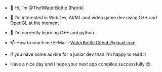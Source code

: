 - 👋 Hi, I’m @The1WaterBottle (Patrik)
- 👀 I’m interested in WebDev, AI/ML and video game dev using C++ and OpenGL at the moment
- 🌱 I’m currently learning C++ and python
- 📫 How to reach me E-Mail : WaterBottle.Github@gmail.com

- If you have some advice for a junior dev than I'm happy to read it

- Have a nice day and I hope your next app compiles successfully 😊.

<!---
The1WaterBottle/The1WaterBottle is a ✨ special ✨ repository because its `README.md` (this file) appears on your GitHub profile.
You can click the Preview link to take a look at your changes.
--->
